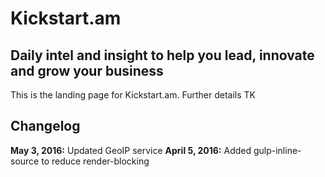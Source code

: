 # Kickstart.am
## Daily intel and insight to help you lead, innovate and grow your business

This is the landing page for Kickstart.am. Further details TK

## Changelog

__May 3, 2016:__ Updated GeoIP service
__April 5, 2016:__ Added gulp-inline-source to reduce render-blocking
